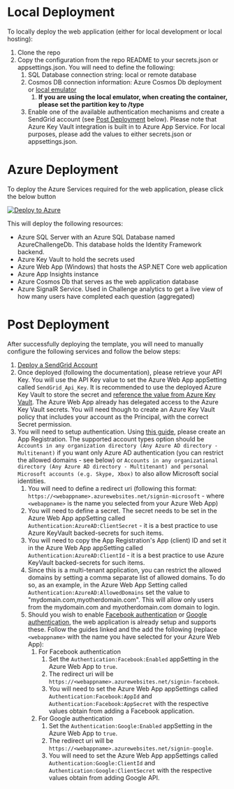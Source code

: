 # Local Deployment
To locally deploy the web application (either for local development or local hosting):
1. Clone the repo
2. Copy the configuration from the repo README to your secrets.json or appsettings.json. You will need to define the following:
    1. SQL Database connection string: local or remote database
    2. Cosmos DB connection information: Azure Cosmos Db deployment or [local emulator](https://docs.microsoft.com/en-us/azure/cosmos-db/local-emulator)
        1. __If you are using the local emulator, when creating the container, please set the partition key to /type__
    3. Enable one of the available authentication mechanisms and create a SendGrid account (see [Post Deployment](#post-deployment) below). Please note that Azure Key Vault integration is built in to Azure App Service. For local purposes, please add the values to either secrets.json or appsettings.json.

# Azure Deployment
To deploy the Azure Services required for the web application, please click the below button

[![Deploy to Azure](https://aka.ms/deploytoazurebutton)](https://portal.azure.com/#create/Microsoft.Template/uri/https%3A%2F%2Fraw.githubusercontent.com%2Fistavrinides%2FAzureChallenge%2Fmaster%2FDeploy%2Fazchallenge.json)

This will deploy the following resources:
- Azure SQL Server with an Azure SQL Database named AzureChallengeDb. This database holds the Identity Framework backend.
- Azure Key Vault to hold the secrets used
- Azure Web App (Windows) that hosts the ASP.NET Core web application
- Azure App Insights instance
- Azure Cosmos Db that serves as the web application database
- Azure SignalR Service. Used in Challenge analytics to get a live view of how many users have completed each question (aggregated)

# Post Deployment
After successfully deploying the template, you will need to manually configure the following services and follow the below steps:
1. [Deploy a SendGrid Account](https://docs.microsoft.com/en-us/azure/sendgrid-dotnet-how-to-send-email)
2. Once deployed (following the documentation), please retrieve your API Key. You will use the API Key value to set the Azure Web App appSetting called `SendGrid_Api_Key`. It is recommended to use the deployed Azure Key Vault to store the secret and [reference the value from Azure Key Vault](https://docs.microsoft.com/en-us/azure/app-service/app-service-key-vault-references). The Azure Web App already has delegated access to the Azure Key Vault secrets. You will need though to create an Azure Key Vault policy that includes your account as the Principal, with the correct Secret permission.
3. You will need to setup authentication. Using [this guide](https://docs.microsoft.com/en-us/azure/active-directory/develop/quickstart-v2-aspnet-core-webapp?view=aspnetcore-3.1), please create an App Registration. The supported account types option should be `Accounts in any organization directory (Any Azure AD directory - Multitenant)` if you want only Azure AD authentication (you can restrict the allowed domains - see below) or `Accounts in any organizational directory (Any Azure AD directory - Multitenant) and personal Microsoft accounts (e.g. Skype, Xbox)` to also allow Microsoft social identities.
   1. You will need to define a redirect uri (following this format: `https://<webappname>.azurewebsites.net/signin-microsoft` - where `<webappname>` is the name you selected from your Azure Web App)
   2. You will need to define a secret. The secret needs to be set in the Azure Web App appSetting called `Authentication:AzureAD:ClientSecret` - it is a best practice to use Azure KeyVault backed-secrets for such items.
   3. You will need to copy the App Registration's App (client) ID and set it in the Azure Web App appSetting called `Authentication:AzureAD:ClientId` - it is a best practice to use Azure KeyVault backed-secrets for such items.
   4. Since this is a multi-tenant application, you can restrict the allowed domains by setting a comma separate list of allowed domains. To do so, as an example, in the Azure Web App Setting called `Authentication:AzureAD:AllowedDomains` set the value to "mydomain.com,myotherdomain.com". This will allow only users from the mydomain.com and myotherdomain.com domain to login.
   4. Should you wish to enable [Facebook authentication](https://docs.microsoft.com/en-us/aspnet/core/security/authentication/social/facebook-logins?view=aspnetcore-3.1) or [Google authentication](https://docs.microsoft.com/en-us/aspnet/core/security/authentication/social/google-logins?view=aspnetcore-3.1), the web application is already setup and supports these. Follow the guides linked and the add the following (replace `<webappname>` with the name you have selected for your Azure Web App):
      1. For Facebook authentication
         1. Set the `Authentication:Facebook:Enabled` appSetting in the Azure Web App to `true`.
         2. The redirect uri will be `https://<webappname>.azurewebsites.net/signin-facebook`.
         3. You will need to set the Azure Web App appSettings called `Authentication:Facebook:AppId` and `Authentication:Facebook:AppSecret` with the respective values obtain from adding a Facebook application.
      2. For Google authentication
         1. Set the `Authentication:Google:Enabled` appSetting in the Azure Web App to `true`. 
         2. The redirect uri will be `https://<webappname>.azurewebsites.net/signin-google`.
         3. You will need to set the Azure Web App appSettings called `Authentication:Google:ClientId` and `Authentication:Google:ClientSecret` with the respective values obtain from adding Google API.
